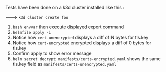 Tests have been done on a k3d cluster installed like this :

---> `k3d cluster create foo`

1. `bash envvar` then execute displayed export command
2. `helmfile apply -i`
3. Notice how `cert-unencrypted` displays a diff of N bytes for tls.key
4. Notice how `cert-encrypted` encrypted displays a diff of 0 bytes for tls.key
6. Confirm apply to show error message 
5. `helm secret decrypt manifests/certs-encrypted.yaml` shows the same tls.key field as `manifests/certs-unencrypted.yaml`
